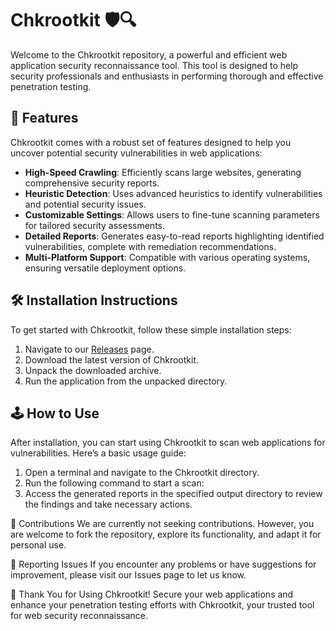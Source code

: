 # Chkrootkit 🛡️🔍

Welcome to the Chkrootkit repository, a powerful and efficient web application security reconnaissance tool. This tool is designed to help security professionals and enthusiasts in performing thorough and effective penetration testing.

## 🚀 Features

Chkrootkit comes with a robust set of features designed to help you uncover potential security vulnerabilities in web applications:

- **High-Speed Crawling**: Efficiently scans large websites, generating comprehensive security reports.
- **Heuristic Detection**: Uses advanced heuristics to identify vulnerabilities and potential security issues.
- **Customizable Settings**: Allows users to fine-tune scanning parameters for tailored security assessments.
- **Detailed Reports**: Generates easy-to-read reports highlighting identified vulnerabilities, complete with remediation recommendations.
- **Multi-Platform Support**: Compatible with various operating systems, ensuring versatile deployment options.

## 🛠️ Installation Instructions

To get started with Chkrootkit, follow these simple installation steps:

1. Navigate to our [Releases](../../releases) page.
2. Download the latest version of Chkrootkit.
3. Unpack the downloaded archive.
4. Run the application from the unpacked directory.

## 🕹️ How to Use

After installation, you can start using Chkrootkit to scan web applications for vulnerabilities. Here’s a basic usage guide:

1. Open a terminal and navigate to the Chkrootkit directory.
2. Run the following command to start a scan:
3. Access the generated reports in the specified output directory to review the findings and take necessary actions.

🛑 Contributions
We are currently not seeking contributions. However, you are welcome to fork the repository, explore its functionality, and adapt it for personal use.

🐞 Reporting Issues
If you encounter any problems or have suggestions for improvement, please visit our Issues page to let us know.

🌟 Thank You for Using Chkrootkit!
Secure your web applications and enhance your penetration testing efforts with Chkrootkit, your trusted tool for web security reconnaissance.

